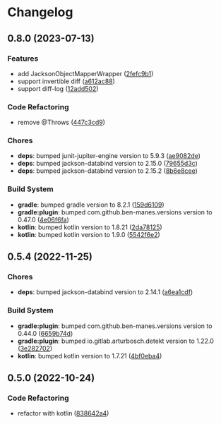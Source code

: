 # Changelog

## 0.8.0 (2023-07-13)

### Features

- add JacksonObjectMapperWrapper ([2fefc9b1](https://github.com/ymind/jacksync/commit/2fefc9b180b53a875aaef26d1ee75d1fc5a470be))
- support invertible diff ([a612ac88](https://github.com/ymind/jacksync/commit/a612ac88984d7c0b7046ce5efc12a6657175fdf3))
- support diff-log ([12add502](https://github.com/ymind/jacksync/commit/12add5023d75e5e677a49902e068062641399e8c))


### Code Refactoring

- remove @Throws
 ([447c3cd9](https://github.com/ymind/jacksync/commit/447c3cd9bb91e7ba7cd01bf5c5bd546f2c0c5c65))


### Chores

- **deps**: bumped junit-jupiter-engine version to 5.9.3 ([ae9082de](https://github.com/ymind/jacksync/commit/ae9082dec1803ce8d9af95cff6d4d863f499eaf0))
- **deps**: bumped jackson-databind version to 2.15.0 ([79655d3c](https://github.com/ymind/jacksync/commit/79655d3c404d9e23eac5d08ae4aacb7bd50f35a0))
- **deps**: bumped jackson-databind version to 2.15.2 ([8b6e8cee](https://github.com/ymind/jacksync/commit/8b6e8cee9425f7331c595cfe297f53b27d3fd276))


### Build System

- **gradle**: bumped gradle version to 8.2.1 ([159d6109](https://github.com/ymind/jacksync/commit/159d6109c9a542a38f601ca406c5c59fa823d616))
- **gradle:plugin**: bumped com.github.ben-manes.versions version to 0.47.0 ([4e06f6fa](https://github.com/ymind/jacksync/commit/4e06f6fa3115add8fdce32ea9cf2e3e6abe2feae))
- **kotlin**: bumped kotlin version to 1.8.21 ([2da78125](https://github.com/ymind/jacksync/commit/2da7812514f14760ddcfd44d955f6d1c09a1b5b0))
- **kotlin**: bumped kotlin version to 1.9.0 ([5542f6e2](https://github.com/ymind/jacksync/commit/5542f6e20615d203aa3807d81b094d38785da552))


## 0.5.4 (2022-11-25)

### Chores

- **deps**: bumped jackson-databind version to 2.14.1 ([a6ea1cdf](https://github.com/ymind/jacksync/commit/a6ea1cdf49d95723d6ec8a6618e21171edc57b5d))


### Build System

- **gradle:plugin**: bumped com.github.ben-manes.versions version to 0.44.0 ([6659b74d](https://github.com/ymind/jacksync/commit/6659b74d1fd7fab5e6c8e9cf2e1d13272d68fef6))
- **gradle:plugin**: bumped io.gitlab.arturbosch.detekt version to 1.22.0 ([3e282702](https://github.com/ymind/jacksync/commit/3e2827028f5ba02d6f7cf167b8e1f3c3d5eeae85))
- **kotlin**: bumped kotlin version to 1.7.21 ([4bf0eba4](https://github.com/ymind/jacksync/commit/4bf0eba4b0cc6b711568753d9186b3ba89b9143e))


## 0.5.0 (2022-10-24)

### Code Refactoring

- refactor with kotlin ([838642a4](https://github.com/ymind/jacksync/commit/838642a4bbf3a4b8d38e1520659a78d757d3688b))

